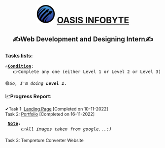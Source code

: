 
<h1 align="center"> <img src="https://github.com/Mr-RajniX/OIBSIP/blob/main/OASIS__INFOBYTE.png" height="60" width="60">
<a href="https://oasisinfobyte.com" target="_blank"> OASIS INFOBYTE </a>
</h1>
<h2 align="center">✍Web Development and Designing Intern✍</h2>

<h3><ins>Tasks lists</ins>:</h3>

<pre>
✍<ins><b>Condition</b></ins>:
   👉Complete any one (either Level 1 or Level 2 or Level 3) as per your convenience for successful completion of internship.
   
😄<i>So, I'm doing <b>Level 1</b></i>.
</pre>

<h3>📈Progress Report: </h3>
<p>
✔Task 1: <a href="https://github.com/Mr-RajniX/OIBSIP/tree/main/%5BLevel%201%5D%20Task%201" target="_blank">Landing Page</a> [Completed on 10-11-2022]<br/>
Task 2:  <a href="https://github.com/Mr-RajniX/OIBSIP/tree/main/Task%202" target="_blank">Portfolio</a> [Completed on 16-11-2022]    <br/>
   <pre> <ins><b>Note</b></ins>:
      <em>👉All images taken from google...:)</em></pre>
Task 3: Tempreture Converter Website
</p>




